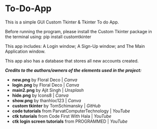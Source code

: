 # To-Do-App
This is a simple GUI Custom Tkinter & Tkinter To do App.

Before running the program, please install the Custom Tkinter
package in the terminal using: 
pip install customtkinter

This app includes:
  A Login window;
  A Sign-Up window; and
  The Main Application window.
  
This app also has a database that stores all new accounts created.

**_Credits to the authors/owners of the elements used in the project:_**

+ **new.png** by Floral Deco | _Canva_
+ **login.png** by Floral Deco | _Canva_
+ **main2.png** by Ajit Singh | _Unsplash_
+ **hide.png** by Icons8 | _Canva_
+ **show.png** by thanhloc123 | _Canva_
+ **custom tkinter** by TomSchimansky | _GitHub_
+ **code tutorials** from ParvatComputerTechnology | _YouTube_
+ **ctk tutorials** from Code First With Hala | _YouTube_
+ **ctk login screen tutorials** from PROGRAMMED | _YouTube_
